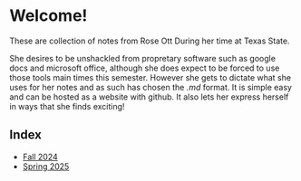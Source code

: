 # Welcome!
These are collection of notes from Rose Ott During her time at Texas State.

She desires to be unshackled from propretary software such as google docs and microsoft office, although she does expect to be forced to use those tools main times this semester. However she gets to dictate what she uses for her notes and as such has chosen the *.md* format. It is simple easy and can be hosted as a website with github. It also lets her express herself in ways that she finds exciting!  

## Index
* [Fall 2024](/Fall%202024/Fall2024Home.md)
* [Spring 2025](/Spring%202025/Spring2025Home.md)